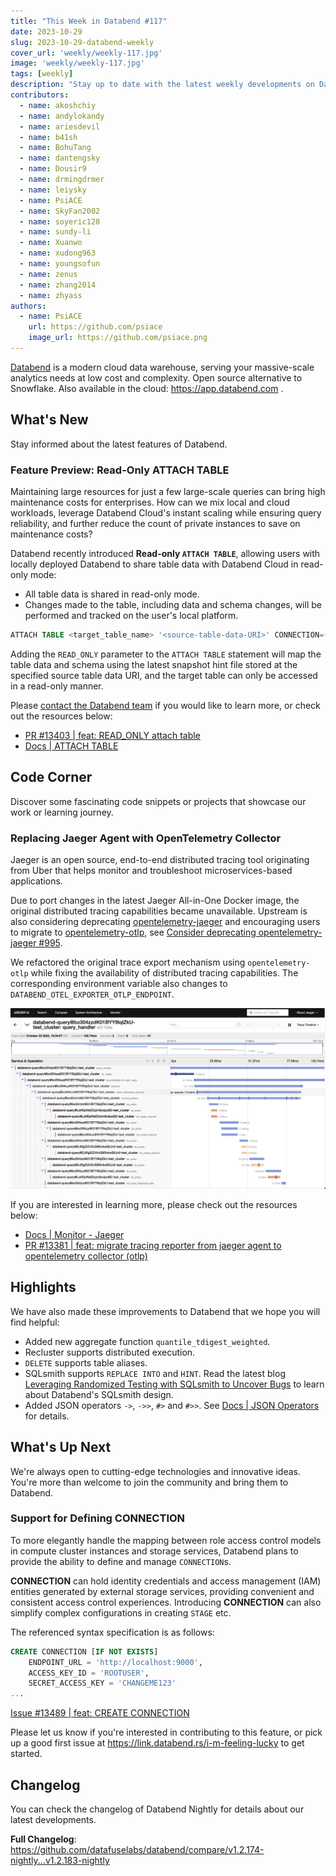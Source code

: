 ```yaml
---
title: "This Week in Databend #117"
date: 2023-10-29
slug: 2023-10-29-databend-weekly
cover_url: 'weekly/weekly-117.jpg'
image: 'weekly/weekly-117.jpg'
tags: [weekly]
description: "Stay up to date with the latest weekly developments on Databend!"
contributors:
  - name: akoshchiy
  - name: andylokandy
  - name: ariesdevil
  - name: b41sh
  - name: BohuTang
  - name: dantengsky
  - name: Dousir9
  - name: drmingdrmer
  - name: leiysky
  - name: PsiACE
  - name: SkyFan2002
  - name: soyeric128
  - name: sundy-li
  - name: Xuanwo
  - name: xudong963
  - name: youngsofun
  - name: zenus
  - name: zhang2014
  - name: zhyass
authors:
  - name: PsiACE
    url: https://github.com/psiace
    image_url: https://github.com/psiace.png
---
```


[Databend](https://github.com/datafuselabs/databend) is a modern cloud data warehouse, serving your massive-scale analytics needs at low cost and complexity. Open source alternative to Snowflake. Also available in the cloud: <https://app.databend.com> .

## What's New

Stay informed about the latest features of Databend.

### Feature Preview: Read-Only ATTACH TABLE

Maintaining large resources for just a few large-scale queries can bring high maintenance costs for enterprises. How can we mix local and cloud workloads, leverage Databend Cloud's instant scaling while ensuring query reliability, and further reduce the count of private instances to save on maintenance costs?

Databend recently introduced **Read-only `ATTACH TABLE`**, allowing users with locally deployed Databend to share table data with Databend Cloud in read-only mode:

- All table data is shared in read-only mode.
- Changes made to the table, including data and schema changes, will be performed and tracked on the user's local platform.

```sql
ATTACH TABLE <target_table_name> '<source-table-data-URI>' CONNECTION=(<connection_parameters>) READ_ONLY
```

Adding the `READ_ONLY` parameter to the `ATTACH TABLE` statement will map the table data and schema using the latest snapshot hint file stored at the specified source table data URI, and the target table can only be accessed in a read-only manner.

Please [contact the Databend team](https://www.databend.com/contact-us) if you would like to learn more, or check out the resources below:

- [PR #13403 | feat: READ_ONLY attach table](https://github.com/datafuselabs/databend/pull/13403)
- [Docs | ATTACH TABLE](https://databend.rs/doc/sql-commands/ddl/table/attach-table)

## Code Corner

Discover some fascinating code snippets or projects that showcase our work or learning journey.

### Replacing Jaeger Agent with OpenTelemetry Collector

Jaeger is an open source, end-to-end distributed tracing tool originating from Uber that helps monitor and troubleshoot microservices-based applications.

Due to port changes in the latest Jaeger All-in-One Docker image, the original distributed tracing capabilities became unavailable. Upstream is also considering deprecating [opentelemetry-jaeger](https://crates.io/crates/opentelemetry-jaeger) and encouraging users to migrate to [opentelemetry-otlp](https://crates.io/crates/opentelemetry-otlp), see [Consider deprecating opentelemetry-jaeger #995](https://github.com/open-telemetry/opentelemetry-rust/issues/995).

We refactored the original trace export mechanism using `opentelemetry-otlp` while fixing the availability of distributed tracing capabilities. The corresponding environment variable also changes to `DATABEND_OTEL_EXPORTER_OTLP_ENDPOINT`.

![img](../static/img/blog/databend-with-jaeger.jpg)

If you are interested in learning more, please check out the resources below:

- [Docs | Monitor - Jaeger](https://databend.rs/doc/monitor/tools/jaeger)
- [PR #13381 | feat: migrate tracing reporter from jaeger agent to opentelemetry collector (otlp)](https://github.com/datafuselabs/databend/pull/13381/)

## Highlights

We have also made these improvements to Databend that we hope you will find helpful:

- Added new aggregate function `quantile_tdigest_weighted`.
- Recluster supports distributed execution.
- `DELETE` supports table aliases.
- SQLsmith supports `REPLACE INTO` and `HINT`. Read the latest blog [Leveraging Randomized Testing with SQLsmith to Uncover Bugs](https://databend.rs/blog/2023-10-24-sqlsmith-hero) to learn about Databend's SQLsmith design.
- Added JSON operators `->`, `->>`, `#>` and `#>>`. See [Docs | JSON Operators](https://databend.rs/doc/sql-functions/json-operators/) for details.

## What's Up Next

We're always open to cutting-edge technologies and innovative ideas. You're more than welcome to join the community and bring them to Databend.

### Support for Defining CONNECTION

To more elegantly handle the mapping between role access control models in compute cluster instances and storage services, Databend plans to provide the ability to define and manage `CONNECTION`s.

**CONNECTION** can hold identity credentials and access management (IAM) entities generated by external storage services, providing convenient and consistent access control experiences. Introducing **CONNECTION** can also simplify complex configurations in creating `STAGE` etc.

The referenced syntax specification is as follows:

```sql
CREATE CONNECTION [IF NOT EXISTS]
    ENDPOINT_URL = 'http://localhost:9000',
    ACCESS_KEY_ID = 'ROOTUSER',
    SECRET_ACCESS_KEY = 'CHANGEME123'
...
```

[Issue #13489 | feat: CREATE CONNECTION](https://github.com/datafuselabs/databend/issues/13489)

Please let us know if you're interested in contributing to this feature, or pick up a good first issue at <https://link.databend.rs/i-m-feeling-lucky> to get started.

## Changelog

You can check the changelog of Databend Nightly for details about our latest developments.

**Full Changelog**: <https://github.com/datafuselabs/databend/compare/v1.2.174-nightly...v1.2.183-nightly>
